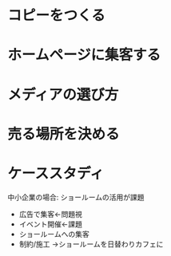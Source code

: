 # コピーをつくる
# ホームページに集客する
# メディアの選び方
# 売る場所を決める
# ケーススタディ
中小企業の場合:
ショールームの活用が課題
- 広告で集客←問題視
- イベント開催←課題
- ショールームへの集客
- 制約/施工
→ショールームを日替わりカフェに
